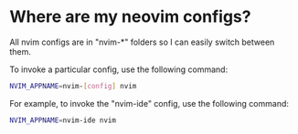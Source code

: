 # Where are my neovim configs?

All nvim configs are in "nvim-\*" folders so I can easily switch between them.

To invoke a particular config, use the following command:

```sh
NVIM_APPNAME=nvim-[config] nvim
```

For example, to invoke the "nvim-ide" config, use the following command:

```sh
NVIM_APPNAME=nvim-ide nvim
```
